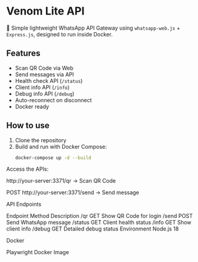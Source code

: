 # Venom Lite API

🚀 Simple lightweight WhatsApp API Gateway using `whatsapp-web.js` + `Express.js`, designed to run inside Docker.

## Features
- Scan QR Code via Web
- Send messages via API
- Health check API (`/status`)
- Client info API (`/info`)
- Debug info API (`/debug`)
- Auto-reconnect on disconnect
- Docker ready

## How to use
1. Clone the repository
2. Build and run with Docker Compose:
   ```bash
   docker-compose up -d --build
Access the APIs:

http://your-server:3371/qr → Scan QR Code

POST http://your-server:3371/send → Send message

API Endpoints

Endpoint	Method	Description
/qr	GET	Show QR Code for login
/send	POST	Send WhatsApp message
/status	GET	Client health status
/info	GET	Show client info
/debug	GET	Detailed debug status
Environment
Node.js 18

Docker

Playwright Docker Image